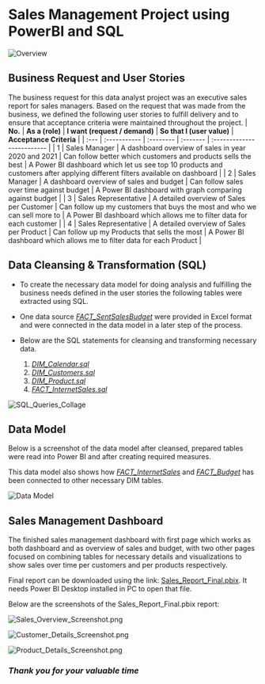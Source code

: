 # **Sales Management Project using PowerBI and SQL**


![Overview](Images/Overview.png)


## **Business Request and User Stories**

The business request for this data analyst project was an executive sales report for sales managers. Based on the request that was made from the business, we defined the following user stories to fulfill delivery and to ensure that acceptance criteria were maintained throughout the project.
| **No.** | **As a (role)** | **I want (request / demand)** | **So that I (user value)** | **Acceptance Criteria** |
| :--- | :----------- | :-------- | :------- | :------------------------- |
| 1   | Sales Manager | A dashboard overview of sales in year 2020 and 2021 | Can follow better which customers and products sells the best | A Power BI dashboard which let us see top 10 products and customers after applying different filters available on dashboard |
| 2   | Sales Manager | A dashboard overview of sales and budget | Can follow sales over time against budget | A Power BI dashboard with graph comparing against budget |
| 3   | Sales Representative | A detailed overview of Sales per Customer | Can follow up my customers that buys the most and who we can sell more to | A Power BI dashboard which allows me to filter data for each customer |
| 4   | Sales Representative | A detailed overview of Sales per Product | Can follow up my Products that sells the most | A Power BI dashboard which allows me to filter data for each Product |

## **Data Cleansing & Transformation (SQL)**

- To create the necessary data model for doing analysis and fulfilling the business needs defined in the user stories the following tables were extracted using SQL.
- One data source [_FACT_SentSalesBudget_](Data_for_Power_BI/FACT_SentSalesBudget.xlsx) were provided in Excel format and were connected in the data model in a later step of the process.
- Below are the SQL statements for cleansing and transforming necessary data.

  1. [_DIM_Calendar.sql_](SQL_Queries/DIM_Calendar.sql)
  2. [_DIM_Customers.sql_](SQL_Queries/DIM_Customers.sql)
  3. [_DIM_Product.sql_](SQL_Queries/DIM_Product.sql)
  4. [_FACT_InternetSales.sql_](SQL_Queries/FACT_InternetSales.sql)


![SQL_Queries_Collage](Images/SQL_Queries_Collage.png)


## **Data Model**

Below is a screenshot of the data model after cleansed, prepared tables were read into Power BI and after creating required measures.

This data model also shows how [_FACT_InternetSales_](Data_for_Power_BI/FACT_InternetSales.csv) and [_FACT_Budget_](Data_for_Power_BI/FACT_SentSalesBudget.xlsx) has been connected to other necessary DIM tables.


![Data Model](Images/Data_Modelling_Screenshot.png)


## **Sales Management Dashboard**

The finished sales management dashboard with first page which works as both dashboard and as overview of sales and budget, with two other pages focused on combining tables for necessary details and visualizations to show sales over time per customers and per products respectively.

Final report can be downloaded using the link: [Sales_Report_Final.pbix](Sales_Report_Final.pbix). It needs Power BI Desktop installed in PC to open that file.

Below are the screenshots of the Sales_Report_Final.pbix report:


![Sales_Overview_Screenshot.png](Images/Sales_Overview_Screenshot.png)


![Customer_Details_Screenshot.png](Images/Customer_Details_Screenshot.png)


![Product_Details_Screenshot.png](Images/Product_Details_Screenshot.png)


### _**Thank you for your valuable time**_
